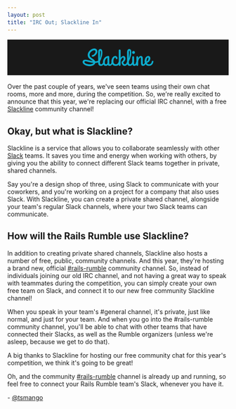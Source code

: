 ```yaml
---
layout: post
title: "IRC Out; Slackline In"
---
```


<p>
  <a href="https://slackline.io"><img class="rounded" src="/assets/images/slackline.png"/></a>
</p>

Over the past couple of years, we've seen teams using their own chat rooms, more and more, during the competition. So, we're really excited to announce that this year, we're replacing our official IRC channel, with a free [Slackline](https://slackline.io) community channel!

## Okay, but what is Slackline?

Slackline is a service that allows you to collaborate seamlessly with other [Slack](https://slack.com) teams. It saves you time and energy when working with others, by giving you the ability to connect different Slack teams together in private, shared channels.

Say you're a design shop of three, using Slack to communicate with your coworkers, and you're working on a project for a company that also uses Slack. With Slackline, you can create a private shared channel, alongside your team's regular Slack channels, where your two Slack teams can communicate.

## How will the Rails Rumble use Slackline?

In addition to creating private shared channels, Slackline also hosts a number of free, public, community channels. And this year, they're hosting a brand new, official [#rails-rumble](https://slackline.io/shared_channels/rails-rumble) community channel. So, instead of individuals joining our old IRC channel, and not having a great way to speak with teammates during the competition, you can simply create your own free team on Slack, and connect it to our new free community Slackline channel!

When you speak in your team's #general channel, it's private, just like normal, and just for your team. And when you go into the #rails-rumble community channel, you'll be able to chat with other teams that have connected their Slacks, as well as the Rumble organizers (unless we're asleep, because we get to do that).

A big thanks to Slackline for hosting our free community chat for this year's competition, we think it's going to be great!

Oh, and the community [#rails-rumble](https://slackline.io/shared_channels/rails-rumble) channel is already up and running, so feel free to connect your Rails Rumble team's Slack, whenever you have it.

\- [@tsmango](https://twitter.com/tsmango)
